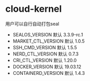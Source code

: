 # cloud-kernel

用户可以自行自动打包seal


- SEALOS_VERSION 默认 3.3.9-rc.1
- MARKET_CTL_VERSION 默认 1.0.5
- SSH_CMD_VERSION 默认 1.5.5
- NERD_CTL_VERSION 默认 0.7.3
- CRI_CTL_VERSION 默认 1.20.0
- DOCKER_VERSION 默认 19.03.12
- CONTAINERD_VERSION 默认 1.4.3
